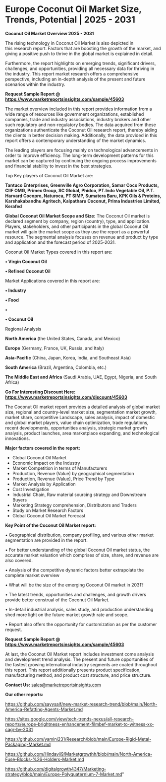 # Europe Coconut Oil Market Size, Trends, Potential | 2025 - 2031

<Strong> Coconut Oil Market Overview 2025 - 2031</strong>

The rising technology in Coconut Oil Market is also depicted in this research report. Factors that are boosting the growth of the market, and giving a positive push to thrive in the global market is explained in detail.

Furthermore, the report highlights on emerging trends, significant drivers, challenges, and opportunities, providing all necessary data for thriving in the industry. This report market research offers a comprehensive perspective, including an in-depth analysis of the present and future scenarios within the industry.

<strong>Request Sample Report @ <a href=https://www.marketreportsinsights.com/sample/45603>https://www.marketreportsinsights.com/sample/45603</a></strong>

The market overview included in this report provides information from a wide range of resources like government organizations, established companies, trade and industry associations, industry brokers and other such regulatory and non-regulatory bodies. The data acquired from these organizations authenticate the Coconut Oil research report, thereby aiding the clients in better decision making. Additionally, the data provided in this report offers a contemporary understanding of the market dynamics.

The leading players are focusing mainly on technological advancements in order to improve efficiency. The long-term development patterns for this market can be captured by continuing the ongoing process improvements and financial stability to invest in the best strategies.

Top Key players of Coconut Oil Market are:

<strong>Tantuco Enterprises, Greenville Agro Corporation, Samar Coco Products, CIIF OMG, Primex Group, SC Global, Phidco, PT.Indo Vegetable Oil, P.T. Harvard Cocopro, Naturoca, PT SIMP, Sumatera Baru, KPK Oils & Proteins, Karshakabandhu Agritech, Kalpatharu Coconut, Prima Industries Limited, Kerafed</strong>

<strong><b>Global Coconut Oil Market Scope and Size:</b></strong>
The Coconut Oil market is declared segment by company, region (country), type, and application. Players, stakeholders, and other participants in the global Coconut Oil market will gain the market scope as they use the report as a powerful resource. The segmental analysis focuses on revenue and product by type and application and the forecast period of 2025-2031.

Coconut Oil Market Types covered in this report are:

<strong>•  Virgin Coconut Oil

•  Refined Coconut Oil</strong>

Market Applications covered in this report are:

<strong>•  Industry

•  Food

•  

•  Coconut Oil</strong> 

Regional Analysis

<strong>North America</strong> (the United States, Canada, and Mexico)

<strong>Europe</strong> (Germany, France, UK, Russia, and Italy)

<strong>Asia-Pacific</strong> (China, Japan, Korea, India, and Southeast Asia)

<strong>South America</strong> (Brazil, Argentina, Colombia, etc.)

<strong>The Middle East and Africa</strong> (Saudi Arabia, UAE, Egypt, Nigeria, and South Africa)

<strong>Go For Interesting Discount Here: <a href=https://www.marketreportsinsights.com/discount/45603>https://www.marketreportsinsights.com/discount/45603</a></strong>

The Coconut Oil market report provides a detailed analysis of global market size, regional and country-level market size, segmentation market growth, market share, competitive Landscape, sales analysis, impact of domestic and global market players, value chain optimization, trade regulations, recent developments, opportunities analysis, strategic market growth analysis, product launches, area marketplace expanding, and technological innovations.

<strong><b>Major factors covered in the report:</b></strong>
<ul>
  <li>Global Coconut Oil Market </li>
  <li>Economic Impact on the Industry</li>
  <li>Market Competition in terms of Manufacturers</li>
  <li>Production, Revenue (Value) by geographical segmentation</li>
  <li>Production, Revenue (Value), Price Trend by Type</li>
  <li>Market Analysis by Application</li>
  <li>Cost Investigation</li>
  <li>Industrial Chain, Raw material sourcing strategy and Downstream Buyers</li>
  <li>Marketing Strategy comprehension, Distributors and Traders</li>
  <li>Study on Market Research Factors</li>
  <li>Global Coconut Oil Market Forecast</li>
</ul>

<strong><b>Key Point of the Coconut Oil Market report:</b></strong>

• Geographical distribution, company profiling, and various other market segmentation are provided in the report.

• For better understanding of the global Coconut Oil market status, the accurate market valuation which comprises of size, share, and revenue are also covered.

• Analysis of the competitive dynamic factors better extrapolate the complete market overview

• What will be the size of the emerging Coconut Oil market in 2031?

• The latest trends, opportunities and challenges, and growth drivers provide better construal of the Coconut Oil Market.

• In-detail industrial analysis, sales study, and production understanding shed more light on the future market growth rate and scope.

• Report also offers the opportunity for customization as per the customer request.

<strong>Request Sample Report @ <a href=https://www.marketreportsinsights.com/sample/45603>https://www.marketreportsinsights.com/sample/45603</a></strong>

At last, the Coconut Oil Market report includes investment come analysis and development trend analysis. The present and future opportunities of the fastest growing international industry segments are coated throughout this report. This report additionally presents product specification, manufacturing method, and product cost structure, and price structure.

<strong>Contact Us:</strong>
sales@marketreportsinsights.com

<strong>Our other reports:</strong>

<a href=https://github.com/sayysaif/new-market-research-trend/blob/main/North-America-Refatting-Agents-Market.md>https://github.com/sayysaif/new-market-research-trend/blob/main/North-America-Refatting-Agents-Market.md</a>

<a href=https://sites.google.com/view/tech-trends-nexus/all-research-reports/europe-brightness-enhancement-filmbef-market-to-witness-xx-cagr-by-2031>https://sites.google.com/view/tech-trends-nexus/all-research-reports/europe-brightness-enhancement-filmbef-market-to-witness-xx-cagr-by-2031</a>

<a href=https://github.com/yamini231/Research/blob/main/Europe-Rigid-Metal-Packaging-Market.md>https://github.com/yamini231/Research/blob/main/Europe-Rigid-Metal-Packaging-Market.md</a>

<a href=https://github.com/Hindavii9/Marketgrowthh/blob/main/North-America-Fuse-Blocks-%26-Holders-Market.md>https://github.com/Hindavii9/Marketgrowthh/blob/main/North-America-Fuse-Blocks-%26-Holders-Market.md</a>

<a href=https://github.com/digitalgrowth4347/Marketing-strategy/blob/main/Europe-Polyquaternium-7-Market.md>https://github.com/digitalgrowth4347/Marketing-strategy/blob/main/Europe-Polyquaternium-7-Market.md</a>"
